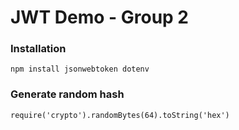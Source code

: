 # JWT Demo - Group 2

### Installation
```
npm install jsonwebtoken dotenv
```

### Generate random hash
```
require('crypto').randomBytes(64).toString('hex')
```
